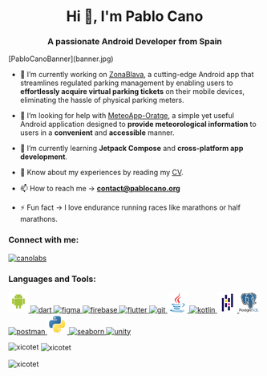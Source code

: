 <h1 align="center">Hi 👀, I'm Pablo Cano</h1>
<h3 align="center">A passionate Android Developer from Spain</h3>
[PabloCanoBanner](banner.jpg)

- 🔭 I’m currently working on [ZonaBlava](https://github.com/xicotet/ZonaBlava), a cutting-edge Android app that streamlines regulated parking management by enabling users to **effortlessly acquire virtual parking tickets** on their mobile devices, eliminating the hassle of physical parking meters.

- 🤝 I’m looking for help with [MeteoApp-Oratge](https://github.com/xicotet/MeteoApp-Oratge), a simple yet useful Android application designed to **provide meteorological information** to users in a **convenient** and **accessible** manner. 

<!-- Serving as a keystone for a broader project, this app aims to deliver accurate weather forecasts, real-time updates, and other relevant meteorological data to enhance the user's understanding and preparedness for weather conditions -->

- 🌱 I’m currently learning **Jetpack Compose** and **cross-platform app development**. 

- 📄 Know about my experiences by reading my [CV](https://drive.google.com/file/d/1yuQhdXC682meTERLGWZt6VmuuYKLmghz/view?usp=sharing). 
  
- 📫 How to reach me → **contact@pablocano.org**
  
- ⚡ Fun fact → I love endurance running races like marathons or half marathons. 

<h3 align="left">Connect with me:</h3>
<p align="left">
<a href="https://linkedin.com/in/canolabs" target="blank"><img align="center" src="https://raw.githubusercontent.com/rahuldkjain/github-profile-readme-generator/master/src/images/icons/Social/linked-in-alt.svg" alt="canolabs" height="30" width="40" /></a>
</p>

<h3 align="left">Languages and Tools:</h3>
<p align="left"> <a href="https://developer.android.com" target="_blank" rel="noreferrer"> <img src="https://raw.githubusercontent.com/devicons/devicon/master/icons/android/android-original-wordmark.svg" alt="android" width="40" height="40"/> </a> <a href="https://dart.dev" target="_blank" rel="noreferrer"> <img src="https://www.vectorlogo.zone/logos/dartlang/dartlang-icon.svg" alt="dart" width="40" height="40"/> </a> <a href="https://www.figma.com/" target="_blank" rel="noreferrer"> <img src="https://www.vectorlogo.zone/logos/figma/figma-icon.svg" alt="figma" width="40" height="40"/> </a> <a href="https://firebase.google.com/" target="_blank" rel="noreferrer"> <img src="https://www.vectorlogo.zone/logos/firebase/firebase-icon.svg" alt="firebase" width="40" height="40"/> </a> <a href="https://flutter.dev" target="_blank" rel="noreferrer"> <img src="https://www.vectorlogo.zone/logos/flutterio/flutterio-icon.svg" alt="flutter" width="40" height="40"/> </a> <a href="https://git-scm.com/" target="_blank" rel="noreferrer"> <img src="https://www.vectorlogo.zone/logos/git-scm/git-scm-icon.svg" alt="git" width="40" height="40"/> </a> <a href="https://www.java.com" target="_blank" rel="noreferrer"> <img src="https://raw.githubusercontent.com/devicons/devicon/master/icons/java/java-original.svg" alt="java" width="40" height="40"/> </a> <a href="https://kotlinlang.org" target="_blank" rel="noreferrer"> <img src="https://www.vectorlogo.zone/logos/kotlinlang/kotlinlang-icon.svg" alt="kotlin" width="40" height="40"/> </a> <a href="https://pandas.pydata.org/" target="_blank" rel="noreferrer"> <img src="https://raw.githubusercontent.com/devicons/devicon/2ae2a900d2f041da66e950e4d48052658d850630/icons/pandas/pandas-original.svg" alt="pandas" width="40" height="40"/> </a> <a href="https://www.postgresql.org" target="_blank" rel="noreferrer"> <img src="https://raw.githubusercontent.com/devicons/devicon/master/icons/postgresql/postgresql-original-wordmark.svg" alt="postgresql" width="40" height="40"/> </a> <a href="https://postman.com" target="_blank" rel="noreferrer"> <img src="https://www.vectorlogo.zone/logos/getpostman/getpostman-icon.svg" alt="postman" width="40" height="40"/> </a> <a href="https://www.python.org" target="_blank" rel="noreferrer"> <img src="https://raw.githubusercontent.com/devicons/devicon/master/icons/python/python-original.svg" alt="python" width="40" height="40"/> </a> <a href="https://seaborn.pydata.org/" target="_blank" rel="noreferrer"> <img src="https://seaborn.pydata.org/_images/logo-mark-lightbg.svg" alt="seaborn" width="40" height="40"/> </a> <a href="https://unity.com/" target="_blank" rel="noreferrer"> <img src="https://www.vectorlogo.zone/logos/unity3d/unity3d-icon.svg" alt="unity" width="40" height="40"/> </a> </p>

<p><img align="left" src="https://github-readme-stats.vercel.app/api/top-langs?username=xicotet&show_icons=true&locale=en&layout=compact" alt="xicotet" /></p>

<p>&nbsp;<img align="center" src="https://github-readme-stats.vercel.app/api?username=xicotet&show_icons=true&locale=en" alt="xicotet" /></p>

<p><img align="center" src="https://github-readme-streak-stats.herokuapp.com/?user=xicotet&" alt="xicotet" /></p>



